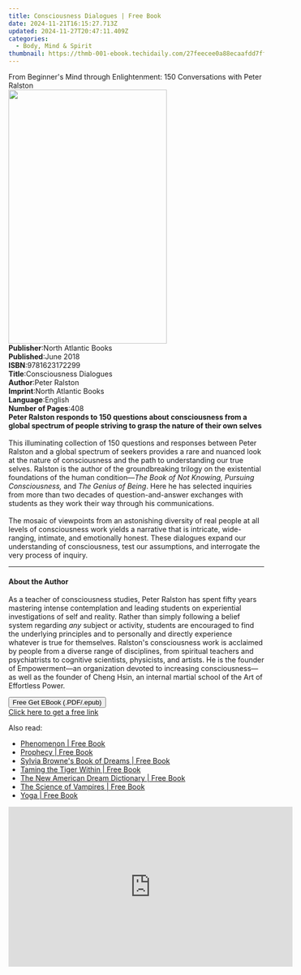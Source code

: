 ```yaml
---
title: Consciousness Dialogues | Free Book
date: 2024-11-21T16:15:27.713Z
updated: 2024-11-27T20:47:11.409Z
categories:
  - Body, Mind & Spirit
thumbnail: https://thmb-001-ebook.techidaily.com/27feecee0a88ecaafdd7ff473795a5ad8298f1d5f90958021dfb3a3796e34cd3.jpg
---
```

<main id="book-container">
  <div class="flex flex-col">
    <div class="book-brief flex-1 py-6 px-4 sm:p-6 md:py-10 md:px-8">
      <!-- brief-->
      <div class="book-brief-main">
        From Beginner's Mind through Enlightenment: 150 Conversations with Peter
        Ralston
      </div>
    </div>
    <div
      class="book-meta-info flex-1 grid gap-4 col-start-1 col-end-3 row-start-1 sm:mb-6 sm:grid-cols-4 lg:gap-6 lg:col-start-2 lg:row-end-6 lg:row-span-6 lg:mb-0"
    >
      <div
        class="book-meta-info-left place-content-center mt-4 p-4 text-sm leading-6 col-start-2 col-span-2 dark:text-slate-400"
      >
        <img
          class="w-full h-500 object-cover rounded-lg sm:h-255 sm:col-span-2 lg:col-span-full"
          src="https://img-001-ebook.techidaily.com/caf61f13ec4349e8422951360188e3c4bc3d7449aede0ad4ad49a35f45743791.jpg"
          alt=""
          width="312"
          height="500"
        />
      </div>
      <div
        class="book-meta-info-right mt-2 col-start-1 row-start-2 col-span-3 self-center"
      >
        <!-- meta data  -->
        <div class="flex flex-col px-4 md:px-8">
          <div class="flex-1">
            <strong>Publisher</strong>:<span class="px-2"
              >North Atlantic Books</span
            >
          </div>
          <div class="flex-1">
            <strong>Published</strong>:<span class="px-2">June 2018</span>
          </div>
          <div class="flex-1">
            <strong>ISBN</strong>:<span class="px-2">9781623172299</span>
          </div>
          <div class="flex-1">
            <strong>Title</strong>:<span class="px-2"
              >Consciousness Dialogues</span
            >
          </div>
          <div class="flex-1">
            <strong>Author</strong>:<span class="px-2">Peter Ralston</span>
          </div>
          <div class="flex-1">
            <strong>Imprint</strong>:<span class="px-2"
              >North Atlantic Books</span
            >
          </div>
          <div class="flex-1">
            <strong>Language</strong>:<span class="px-2">English</span>
          </div>
          <div class="flex-1">
            <strong>Number of Pages</strong>:<span class="px-2">408</span>
          </div>
        </div>
      </div>
    </div>
    <div class="book-description flex-1 py-6 px-4 sm:p-6 md:py-10 md:px-8">
      <div class="book-description-main">
        <div accordion-content="" id="description">
          <b
            >Peter Ralston responds to 150 questions about consciousness from a
            global spectrum of people striving to grasp the nature of their own
            selves</b
          ><br /><br />This illuminating collection of 150 questions and
          responses between Peter Ralston and a global spectrum of seekers
          provides a rare and nuanced look at the nature of consciousness and
          the path to understanding our true selves. Ralston is the author of
          the groundbreaking trilogy on the existential foundations of the human
          condition—<i>The Book of Not Knowing, Pursuing Consciousness,</i
          >&nbsp;and&nbsp;<i>The Genius of Being</i>. Here he has selected
          inquiries from more than two decades of question-and-answer exchanges
          with students as they work their way through his communications.&nbsp;
          <br />
          &nbsp;<br />
          The mosaic of viewpoints from an astonishing diversity of real people
          at all levels of consciousness work yields a narrative that is
          intricate, wide-ranging, intimate, and emotionally honest. These
          dialogues expand our understanding of consciousness, test our
          assumptions, and interrogate the very process of inquiry.
        </div>
        <div class="accordion-fader"></div>
      </div>
    </div>
    <div class="book-excerpts flex-1 py-6 px-4 sm:p-6 md:py-10 md:px-8">
      <!-- excerpts-->
      <div class="book-excerpts-main">
        <hr />
        <h4 class="placeholder placeholder-heading">
          <span>About the Author</span>
        </h4>
        <p>
          As a teacher of consciousness studies, Peter Ralston has spent fifty
          years mastering intense contemplation and leading students on
          experiential investigations of self and reality. Rather than simply
          following a belief system regarding <i>any</i> subject or activity,
          students are encouraged to find the underlying principles and to
          personally and directly experience whatever is true for themselves.
          Ralston's consciousness work is acclaimed by people from a diverse
          range of disciplines, from spiritual teachers and psychiatrists to
          cognitive scientists, physicists, and artists. He is the founder of
          Empowerment—an organization devoted to increasing consciousness—as
          well as the founder of Cheng Hsin, an internal martial school of the
          Art of Effortless Power.
        </p>
      </div>
    </div>
    <div
      class="book-about-author flex-1 py-6 px-4 sm:p-6 md:py-10 md:px-8"
    ></div>
    <div class="book-free-get flex-1 py-6 px-4 sm:p-6 md:py-10 md:px-8">
      <button
        id="btn-free-get"
        class="bg-blue-500 hover:bg-blue-700 text-white font-bold py-2 px-4 rounded"
      >
        Free Get EBook (.PDF/.epub)
      </button>
      <div id="countdown-display" class="px-2 text-lg mt-2"></div>
      <a
        id="free-link"
        class="hidden bg-blue-500 hover:bg-blue-700 text-white font-bold py-2 px-4 rounded"
        href="https://www.ebooks.com/en-us/book/95865818/consciousness-dialogues/peter-ralston/"
        target="_blank"
        >Click here to get a free link</a
      >
    </div>
    <script>
      let countdownTime = 0;
      let countdownInterval = null;
      document
        .getElementById('btn-free-get')
        .addEventListener('click', startCountdown);
      function startCountdown() {
        countdownTime = new Date().getTime() + 60000 * 3;
        countdownInterval = setInterval(updateCountdown, 1000);
        document.getElementById('btn-free-get').disabled = true;
        document
          .getElementById('btn-free-get')
          .classList.add('bg-gray-500', 'cursor-not-allowed');
      }
      function updateCountdown() {
        let currentTime = new Date().getTime();
        let timeLeft = countdownTime - currentTime;
        let secondsLeft = Math.floor(timeLeft / 1000);
        document.getElementById('countdown-display').innerHTML =
          `Remaining time: ${secondsLeft} seconds.`;
        if (secondsLeft <= 0) {
          clearInterval(countdownInterval);
          document.getElementById('btn-free-get').classList.add('hidden');
          document.getElementById('free-link').classList.remove('hidden');
          document.getElementById('countdown-display').innerHTML = '';
        }
      }
    </script>
  </div>
</main>

<ins class="adsbygoogle"
      style="display:block"
      data-ad-client="ca-pub-7571918770474297"
      data-ad-slot="8358498916"
      data-ad-format="auto"
      data-full-width-responsive="true"></ins>
    

<span class="atpl-alsoreadstyle">Also read:</span>
<div><ul>
<li><a href="https://novels-ebooks.techidaily.com/260638-9781101218945-phenomenon/"><u>Phenomenon | Free Book</u></a></li>
<li><a href="https://novels-ebooks.techidaily.com/260660-9781101210321-prophecy/"><u>Prophecy | Free Book</u></a></li>
<li><a href="https://novels-ebooks.techidaily.com/260769-9781101209738-sylvia-brownes-book-of-dreams/"><u>Sylvia Browne's Book of Dreams | Free Book</u></a></li>
<li><a href="https://novels-ebooks.techidaily.com/260773-9781101217313-taming-the-tiger-within/"><u>Taming the Tiger Within | Free Book</u></a></li>
<li><a href="https://novels-ebooks.techidaily.com/260865-9781101210550-the-new-american-dream-dictionary/"><u>The New American Dream Dictionary | Free Book</u></a></li>
<li><a href="https://novels-ebooks.techidaily.com/260889-9781101204238-the-science-of-vampires/"><u>The Science of Vampires | Free Book</u></a></li>
<li><a href="https://novels-ebooks.techidaily.com/2604998-9781250130617-yoga/"><u>Yoga | Free Book</u></a></li>
</ul></div>

<!-- affiliate ads begin -->
<iframe width="560" height="315" src="https://www.youtube.com/embed/td3ojuzhloY?si=N_maQNiJWrJp7XZl&autoplay=1" title="YouTube video player" frameborder="0" allow="accelerometer; autoplay; clipboard-write; encrypted-media; gyroscope; picture-in-picture; web-share" referrerpolicy="strict-origin-when-cross-origin" allowfullscreen></iframe>
<!-- affiliate ads end -->

